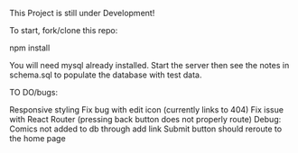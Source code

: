 This Project is still under Development!

To start, fork/clone this repo:

npm install


You will need mysql already installed. Start the server then see the notes in schema.sql to populate the database
with test data.

TO DO/bugs:

Responsive styling
Fix bug with edit icon (currently links to 404)
Fix issue with React Router (pressing back button does not properly route)
Debug: Comics not added to db through add link
Submit button should reroute to the home page